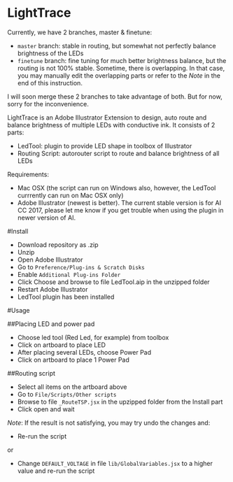 # LightTrace

Currently, we have 2 branches, master & finetune:

- `master` branch: stable in routing, but somewhat not perfectly balance brightness of the LEDs
- `finetune` branch: fine tuning for much better brightness balance, but the routing is not 100% stable. Sometime, there is overlapping. In that case, you may manually edit the overlapping parts or refer to the _Note_ in the end of this instruction.

I will soon merge these 2 branches to take advantage of both. But for now, sorry for the inconvenience.

LightTrace is an Adobe Illustrator Extension to design, auto route and balance brightness of multiple LEDs with conductive ink. It consists of 2 parts:

- LedTool: plugin to provide LED shape in toolbox of Illustrator
- Routing Script: autorouter script to route and balance brightness of all LEDs

Requirements:

- Mac OSX (the script can run on Windows also, however, the LedTool currrently can run on Mac OSX only)
- Adobe Illustrator (newest is better). The current stable version is for AI CC 2017, please let me know if you get trouble when using the plugin in newer version of AI.



#Install
- Download repository as .zip
- Unzip
- Open Adobe Illustrator
- Go to `Preference/Plug-ins & Scratch Disks`
- Enable `Additional Plug-ins Folder`
- Click Choose and browse to file LedTool.aip in the unzipped folder
- Restart Adobe Illustrator
- LedTool plugin has been installed

#Usage

##Placing LED and power pad
- Choose led tool (Red Led, for example) from toolbox
- Click on artboard to place LED
- After placing several LEDs, choose Power Pad
- Click on artboard to place 1 Power Pad

##Routing script
- Select all items on the artboard above
- Go to `File/Scripts/Other scripts`
- Browse to file `_RouteTSP.jsx` in the upzipped folder from the Install part
- Click open and wait

_Note_: If the result is not satisfying, you may try undo the changes and:

- Re-run the script

or

- Change `DEFAULT_VOLTAGE` in file `lib/GlobalVariables.jsx` to a higher value and re-run the script